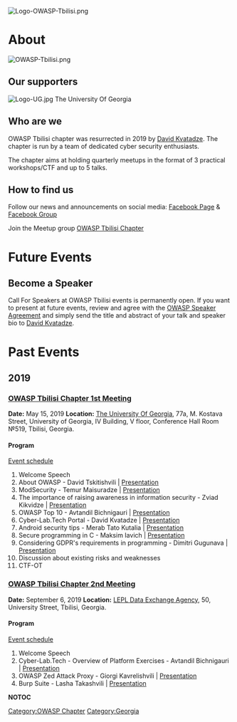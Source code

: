 ![Logo-OWASP-Tbilisi.png](Logo-OWASP-Tbilisi.png
"Logo-OWASP-Tbilisi.png")

# About

![OWASP-Tbilisi.png](OWASP-Tbilisi.png "OWASP-Tbilisi.png")

## Our supporters

![Logo-UG.jpg](Logo-UG.jpg "Logo-UG.jpg") The University Of Georgia

## Who are we

OWASP Tbilisi chapter was resurrected in 2019 by [David
Kvatadze](mailto:david.kvatadze@owasp.org). The chapter is run by a team
of dedicated cyber security enthusiasts.

The chapter aims at holding quarterly meetups in the format of 3
practical workshops/CTF and up to 5 talks.

## How to find us

Follow our news and announcements on social media: [Facebook
Page](https://www.facebook.com/OWASP.Tbilisi) & [Facebook
Group](https://www.facebook.com/groups/OWASP.Tbilisi)

Join the Meetup group [OWASP Tbilisi
Chapter](https://www.meetup.com/OWASP-Tbilisi-Chapter/)

# Future Events

## Become a Speaker

Call For Speakers at OWASP Tbilisi events is permanently open. If you
want to present at future events, review and agree with the [OWASP
Speaker Agreement](Speaker_Agreement "wikilink") and simply send the
title and abstract of your talk and speaker bio to [David
Kvatadze](mailto:david.kvatadze@owasp.org).

# Past Events

## 2019

### <u>OWASP Tbilisi Chapter 1st Meeting</u>

**Date:** May 15, 2019 **Location:** [The University Of
Georgia](https://www.ug.edu.ge/), 77a, M. Kostava Street, University of
Georgia, IV Building, V floor, Conference Hall Room №519, Tbilisi,
Georgia.

#### Program

[Event
schedule](https://www.meetup.com/OWASP-Tbilisi-Chapter/events/260442267/)

1.  Welcome Speech
2.  About OWASP - David Tskitishvili |
    [Presentation](https://github.com/owasp-tbilisi/Presentations/blob/master/2019-05-15%20-%20OWASP%20Tbilisi%20Chapter%201st%20Meeting/OWASP_2019.pdf)
3.  ModSecurity - Temur Maisuradze |
    [Presentation](https://github.com/owasp-tbilisi/Presentations/blob/master/2019-05-15%20-%20OWASP%20Tbilisi%20Chapter%201st%20Meeting/ModSecurity.pdf)
4.  The importance of raising awareness in information security - Zviad
    Kikvidze |
    [Presentation](https://github.com/owasp-tbilisi/Presentations/blob/master/2019-05-15%20-%20OWASP%20Tbilisi%20Chapter%201st%20Meeting/Infosec_Awareness.pdf)
5.  OWASP Top 10 - Avtandil Bichnigauri |
    [Presentation](https://github.com/owasp-tbilisi/Presentations/blob/master/2019-05-15%20-%20OWASP%20Tbilisi%20Chapter%201st%20Meeting/OWASP_Top_10.pdf)
6.  Cyber-Lab.Tech Portal - David Kvatadze |
    [Presentation](https://github.com/owasp-tbilisi/Presentations/blob/master/2019-05-15%20-%20OWASP%20Tbilisi%20Chapter%201st%20Meeting/Cyber-Lab.Tech.pdf)
7.  Android security tips - Merab Tato Kutalia |
    [Presentation](https://github.com/owasp-tbilisi/Presentations/blob/master/2019-05-15%20-%20OWASP%20Tbilisi%20Chapter%201st%20Meeting/Android_Security_Tips.pdf)
8.  Secure programming in C - Maksim Iavich |
    [Presentation](https://github.com/owasp-tbilisi/Presentations/blob/master/2019-05-15%20-%20OWASP%20Tbilisi%20Chapter%201st%20Meeting/Secure_Programming_in_C.pdf)
9.  Considering GDPR's requirements in programming - Dimitri Gugunava |
    [Presentation](https://github.com/owasp-tbilisi/Presentations/blob/master/2019-05-15%20-%20OWASP%20Tbilisi%20Chapter%201st%20Meeting/GDPR_for_Developers.pdf)
10. Discussion about existing risks and weaknesses
11. CTF-OT

### <u>OWASP Tbilisi Chapter 2nd Meeting</u>

**Date:** September 6, 2019 **Location:** [LEPL Data Exchange
Agency](http://www.dea.gov.ge/), 50, University Street, Tbilisi,
Georgia.

#### Program

[Event
schedule](https://www.meetup.com/OWASP-Tbilisi-Chapter/events/264422280/)

1.  Welcome Speech
2.  Cyber-Lab.Tech - Overview of Platform Exercises - Avtandil
    Bichnigauri |
    [Presentation](https://github.com/owasp-tbilisi/Presentations/blob/master/2019-09-06%20-%20OWASP%20Tbilisi%20Chapter%202nd%20Meeting/Cyber-Lab.Tech_Overview_of_Platform_Exercises.pdf)
3.  OWASP Zed Attack Proxy - Giorgi Kavrelishvili |
    [Presentation](https://github.com/owasp-tbilisi/Presentations/blob/master/2019-09-06%20-%20OWASP%20Tbilisi%20Chapter%202nd%20Meeting/OWASP_Zed_Attack_Proxy.pdf)
4.  Burp Suite - Lasha Takashvili |
    [Presentation](https://github.com/owasp-tbilisi/Presentations/blob/master/2019-09-06%20-%20OWASP%20Tbilisi%20Chapter%202nd%20Meeting/Burp_Suite.pdf)

__NOTOC__ <headertabs></headertabs>

[Category:OWASP Chapter](Category:OWASP_Chapter "wikilink")
[Category:Georgia](Category:Georgia "wikilink")